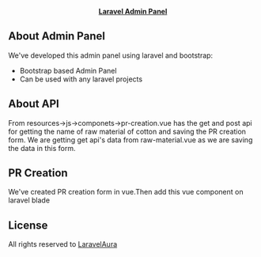 <p align="center"><b><a href="https://laravelaura.com" target="_blank">Laravel Admin Panel</a></b></p>

## About  Admin Panel

We've developed this admin panel using laravel and bootstrap:

- Bootstrap based Admin Panel
- Can be used with any laravel projects

## About API

From resources->js->componets->pr-creation.vue has the get and post api for getting the name of raw material of cotton and saving the PR creation form.
We are getting get api's data from raw-material.vue as we are saving the data in this form.

## PR Creation
We've created PR creation form in vue.Then add this vue component on laravel blade

## License

All rights reserved to <a href="https://laravelaura.com" target="_blank">LaravelAura</a>
